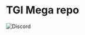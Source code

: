 # TGI Mega repo

![Discord](https://img.shields.io/discord/798911944950153236?label=Discord&style=for-the-badge&url=https://discord.gg/uJS4GZxQZw)

